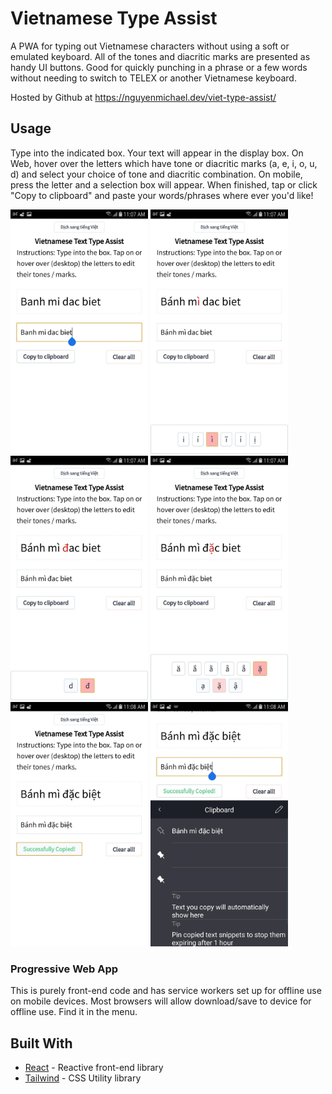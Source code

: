 # Vietnamese Type Assist

A PWA for typing out Vietnamese characters without using a soft or emulated keyboard. All of the tones and diacritic marks are presented as handy UI buttons. Good for quickly punching in a phrase or a few words without needing to switch to TELEX or another Vietnamese keyboard.

Hosted by Github at https://nguyenmichael.dev/viet-type-assist/

## Usage

Type into the indicated box. Your text will appear in the display box. On Web, hover over the letters which have tone or diacritic marks (a, e, i, o, u, d) and select your choice of tone and diacritic combination. On mobile, press the letter and a selection box will appear. When finished, tap or click "Copy to clipboard" and paste your words/phrases where ever you'd like!

<img src="./readme-images/readme-1.jpg" width="220">
<img src="./readme-images/readme-2.jpg" width="220">
<img src="./readme-images/readme-3.jpg" width="220">
<img src="./readme-images/readme-4.jpg" width="220">
<img src="./readme-images/readme-5.jpg" width="220">
<img src="./readme-images/readme-6.jpg" width="220">

### Progressive Web App

This is purely front-end code and has service workers set up for offline use on mobile devices. Most browsers will allow download/save to device for offline use. Find it in the menu.

## Built With

* [React](https://github.com/facebook/react) - Reactive front-end library
* [Tailwind](https://github.com/tailwindcss/tailwindcss) - CSS Utility library
